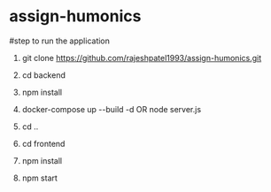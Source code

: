 # assign-humonics
#step to run the application

1. git clone https://github.com/rajeshpatel1993/assign-humonics.git

2. cd backend

3. npm install

4. docker-compose up --build -d OR node server.js

5. cd ..

6. cd frontend 

7. npm install

8. npm start